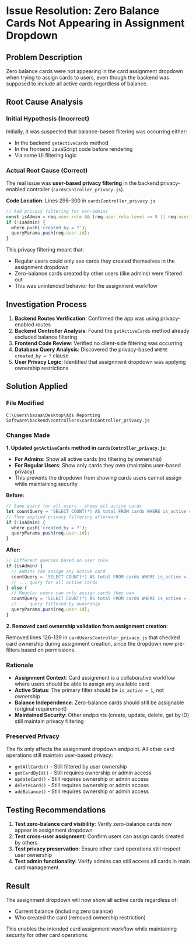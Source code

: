 # Issue Resolution: Zero Balance Cards Not Appearing in Assignment Dropdown

## Problem Description
Zero balance cards were not appearing in the card assignment dropdown when trying to assign cards to users, even though the backend was supposed to include all active cards regardless of balance.

## Root Cause Analysis

### Initial Hypothesis (Incorrect)
Initially, it was suspected that balance-based filtering was occurring either:
- In the backend `getActiveCards` method
- In the frontend JavaScript code before rendering
- Via some UI filtering logic

### Actual Root Cause (Correct)
The real issue was **user-based privacy filtering** in the backend privacy-enabled controller (`cardsController_privacy.js`).

**Code Location**: Lines 296-300 in `cardsController_privacy.js`
```javascript
// Add privacy filtering for non-admins
const isAdmin = req.user.role && (req.user.role.level >= 8 || req.user.role.name === 'super_admin' || req.user.role.name === 'admin');
if (!isAdmin) {
  where.push('created_by = ?');
  queryParams.push(req.user.id);
}
```

This privacy filtering meant that:
- Regular users could only see cards they created themselves in the assignment dropdown
- Zero-balance cards created by other users (like admins) were filtered out
- This was unintended behavior for the assignment workflow

## Investigation Process

1. **Backend Routes Verification**: Confirmed the app was using privacy-enabled routes
2. **Backend Controller Analysis**: Found the `getActiveCards` method already excluded balance filtering
3. **Frontend Code Review**: Verified no client-side filtering was occurring
4. **Database Query Analysis**: Discovered the privacy-based `WHERE created_by = ?` clause
5. **User Privacy Logic**: Identified that assignment dropdown was applying ownership restrictions

## Solution Applied

### File Modified
`C:\Users\bazaa\Desktop\Ads Reporting Software\backend\controllers\cardsController_privacy.js`

### Changes Made

**1. Updated `getActiveCards` method in `cardsController_privacy.js`:**

- **For Admins**: Show all active cards (no filtering by ownership)
- **For Regular Users**: Show only cards they own (maintains user-based privacy)
- This prevents the dropdown from showing cards users cannot assign while maintaining security

**Before:**
```javascript
// Same query for all users - shows all active cards
let countQuery = 'SELECT COUNT(*) AS total FROM cards WHERE is_active = 1';
// Then applied privacy filtering afterward
if (!isAdmin) {
  where.push('created_by = ?');
  queryParams.push(req.user.id);
}
```

**After:**
```javascript
// Different queries based on user role
if (isAdmin) {
  // Admins can assign any active card
  countQuery = 'SELECT COUNT(*) AS total FROM cards WHERE is_active = 1';
  // ... query for all active cards
} else {
  // Regular users can only assign cards they own
  countQuery = 'SELECT COUNT(*) AS total FROM cards WHERE is_active = 1 AND created_by = ?';
  // ... query filtered by ownership
  queryParams.push(req.user.id);
}
```

**2. Removed card ownership validation from assignment creation:**

Removed lines 126-139 in `cardUsersController_privacy.js` that checked card ownership during assignment creation, since the dropdown now pre-filters based on permissions.

### Rationale
- **Assignment Context**: Card assignment is a collaborative workflow where users should be able to assign any available card
- **Active Status**: The primary filter should be `is_active = 1`, not ownership
- **Balance Independence**: Zero-balance cards should still be assignable (original requirement)
- **Maintained Security**: Other endpoints (create, update, delete, get by ID) still maintain privacy filtering

### Preserved Privacy
The fix only affects the assignment dropdown endpoint. All other card operations still maintain user-based privacy:
- `getAllCards()` - Still filtered by user ownership
- `getCardById()` - Still requires ownership or admin access
- `updateCard()` - Still requires ownership or admin access
- `deleteCard()` - Still requires ownership or admin access
- `addBalance()` - Still requires ownership or admin access

## Testing Recommendations

1. **Test zero-balance card visibility**: Verify zero-balance cards now appear in assignment dropdown
2. **Test cross-user assignment**: Confirm users can assign cards created by others
3. **Test privacy preservation**: Ensure other card operations still respect user ownership
4. **Test admin functionality**: Verify admins can still access all cards in main card management

## Result
The assignment dropdown will now show all active cards regardless of:
- Current balance (including zero balance)
- Who created the card (removed ownership restriction)

This enables the intended card assignment workflow while maintaining security for other card operations.

